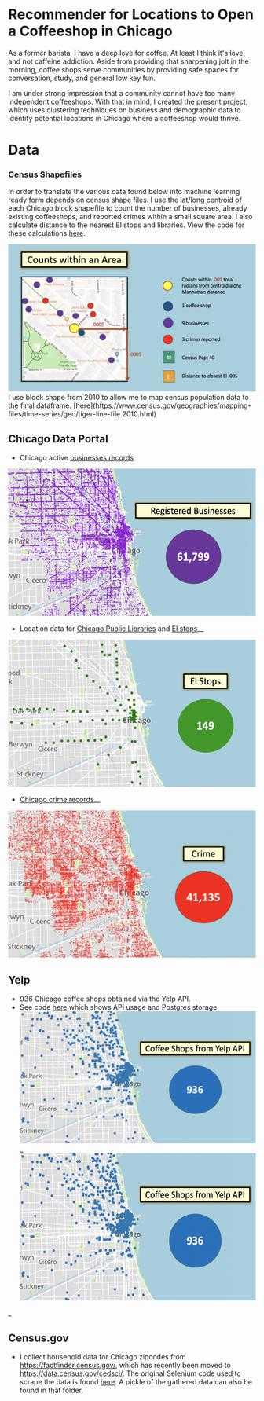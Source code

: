 Recommender for Locations to Open a Coffeeshop in Chicago
===============

As a former barista, I have a deep love for coffee.  At least I think it's love, and not caffeine addiction. Aside from providing that sharpening jolt in the morning, coffee shops serve communities by providing safe spaces for conversation, study, and general low key fun.   

I am under strong impression that a community cannot have too many independent coffeeshops.  With that in mind, I created the present project, which uses clustering techniques on business and demographic data to identify potential locations in Chicago where a coffeeshop would thrive.

Data
===============

### Census Shapefiles
In order to translate the various data found below into machine learning ready form depends on census shape files. I use the lat/long centroid of each Chicago block shapefile to count the number of businesses, already existing coffeeshops, and reported crimes within a small square area. I also calculate distance to the nearest El stops and libraries.  View the code for these calculations [here](data/blockshapes).  

<img src="data/data_images/count_image.png" width="600" height="300" alt="data collection visualiztion" />  
I use block shape from 2010 to allow me to map census population data to the final dataframe. [here](https://www.census.gov/geographies/mapping-files/time-series/geo/tiger-line-file.2010.html)  

## Chicago Data Portal
- Chicago active [businesses records](https://data.cityofchicago.org/Community-Economic-Development/Business-Licenses-Current-Active/uupf-x98q)  
     
 <img src="visualization/plotly/plotly_images/businesses.png" width="600" height="300" alt="Chicago business map" />  

- Location data for [Chicago Public Libraries](https://data.cityofchicago.org/Education/Libraries-Locations-Hours-and-Contact-Information/x8fc-8rcq) and [El stops](https://data.cityofchicago.org/Transportation/CTA-System-Information-List-of-L-Stops/8pix-ypme)__

<img src="visualization/plotly/plotly_images/el_stop_map.png"
     width="600" height="300" alt="Chicago El Stop Map" />  

- [Chicago crime records](https://data.cityofchicago.org/Public-Safety/Crimes-2001-to-present/ijzp-q8t2)__

<img src="visualization/plotly/plotly_images/crime_map.png"
     width="600" height="300" alt="Chicago Crime Map" />  

## Yelp

- 936 Chicago coffee shops obtained via the Yelp API. 
- See code [here](./data/yelp) which shows API usage and Postgres storage
![yelp coffee shop map_map](visualization/plotly/plotly_images/yelp_coffee_shops.png)  
_<img src="visualization/plotly/plotly_images/yelp_coffee_shops.png"
     width="600" height="300" alt="coffee shop" />  

_
## Census.gov
- I collect household data for Chicago zipcodes from https://factfinder.census.gov/, which has recently been moved to https://data.census.gov/cedsci/. The original Selenium code used to scrape the data is found [here]('data/zip_mean_inc/').  A pickle of the gathered data can also be found in that folder.

